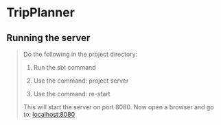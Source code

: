 # TripPlanner

## Running the server

>Do the following in the project directory:
>
>1. Run the sbt command
>
>2. Use the command: project server
>
>3. Use the command: re-start
>
>
>This will start the server on port 8080. Now open a browser and go to: [localhost:8080](localhost:8080)
